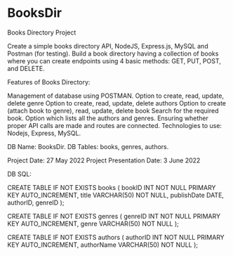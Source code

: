 # BooksDir

Books Directory Project

Create a simple books directory API, NodeJS, Express.js, MySQL and Postman (for testing).
Build a book directory having a collection of books where you can create endpoints using
4 basic methods: GET, PUT, POST, and DELETE.

Features of Books Directory:

Management of database using POSTMAN.
Option to create, read, update, delete genre
Option to create, read, update, delete authors
Option to create (attach book to genre), read, update, delete book
Search for the required book.
Option which lists all the authors and genres.
Ensuring whether proper API calls are made and routes are connected.
Technologies to use: Nodejs, Express, MySQL.

DB Name: BooksDir.
DB Tables: books, genres, authors.

Project Date: 27 May 2022
Project Presentation Date: 3 June 2022

DB SQL:

CREATE TABLE IF NOT EXISTS books (
	bookID INT NOT NULL PRIMARY KEY AUTO_INCREMENT,
	title VARCHAR(50) NOT NULL,
	publishDate DATE,
    authorID,
    genreID
	);

CREATE TABLE IF NOT EXISTS genres (
	genreID INT NOT NULL PRIMARY KEY AUTO_INCREMENT,
	genre VARCHAR(50) NOT NULL
	);

CREATE TABLE IF NOT EXISTS authors (
	authorID INT NOT NULL PRIMARY KEY AUTO_INCREMENT,
	authorName VARCHAR(50) NOT NULL
	);